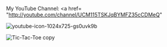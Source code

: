 My YouTube Channel: 
<a href= "http://youtube.com/channel/UCM115TSKJqBYMFZ35cCDMeQ" </a>

![youtube-icon-1024x725-gs0uvk9b](https://github.com/hot-zero/tic-tac-toe/assets/72950401/62bcaa9e-1430-40c2-9b70-00cfe62dd197)


![Tic-Tac-Toe copy](https://github.com/hot-zero/tic-tac-toe/assets/72950401/47ebefcf-1baf-4e8a-ae55-04dd9b8a1671)
